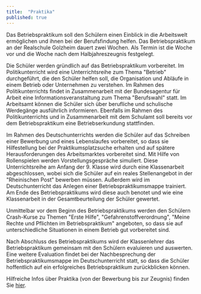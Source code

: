 ```yaml
---
title:  "Praktika"
published: true
---
```



Das Betriebspraktikum soll den Schülern einen Einblick in die Arbeitswelt ermöglichen und ihnen bei der Berufsfindung helfen. Das Betriebspraktikum an der Realschule Golzheim dauert zwei Wochen. Als Termin ist die Woche vor und die Woche nach dem Halbjahreszeugnis festgelegt. 

Die Schüler werden gründlich auf das Betriebspraktikum vorbereitet. Im Politikunterricht wird eine Unterrichtsreihe zum Thema "Betrieb" durchgeführt, die den Schüler helfen soll, die Organisation und Abläufe in einem Betrieb oder Unternehmen zu verstehen. Im Rahmen des Politikunterrichts findet in Zusammenarbeit mit der Bundesagentur für Arbeit eine Informationsveranstaltung zum Thema "Berufswahl" statt. Im Arbeitsamt können die Schüler sich über berufliche und schulische Werdegänge ausführlich informieren. Ebenfalls im Rahmen des Politikunterrichts und in Zusammenarbeit mit dem Schulamt soll bereits vor dem Betriebspraktikum eine Betriebserkundung stattfinden. 

Im Rahmen des Deutschunterrichts werden die Schüler auf das Schreiben einer Bewerbung und eines Lebenslaufes vorbereitet, so dass sie Hilfestellung bei der Praktikumsplatzsuche erhalten und auf spätere Herausforderungen des Arbeitsmarktes vorbereitet sind. Mit Hilfe von Rollenspielen werden Vorstellungsgespräche simuliert. Diese Unterrichtsreihe am Anfang der 9. Klasse wird durch eine Klassenarbeit abgeschlossen, wobei sich die Schüler auf ein reales Stellenangebot in der "Rheinischen Post" bewerben müssen. Außerdem wird im Deutschunterricht das Anlegen einer Betriebspraktikumsmappe trainiert. Am Ende des Betriebspraktikums wird diese auch benotet und wie eine Klassenarbeit in der Gesamtbeurteilung der Schüler gewertet. 

Unmittelbar vor dem Beginn des Betriebspraktikums werden den Schülern Crash-Kurse zu Themen "Erste Hilfe", "Gefahrenstoffverordnung", "Meine Rechte und Pflichten im Betriebspraktikum" angeboten, so dass sie auf unterschiedliche Situationen in einem Betrieb gut vorbereitet sind. 

Nach Abschluss des Betriebspraktikums wird der Klassenlehrer das Betriebspraktikum gemeinsam mit den Schülern evaluieren und auswerten. Eine weitere Evaluation findet bei der Nachbesprechung der Betriebspraktikumsmappe im Deutschunterricht statt, so dass die Schüler hoffentlich auf ein erfolgreiches Betriebspraktikum zurückblicken können. 

Hilfreiche Infos über Praktika (von der Bewerbung bis zur Zeugnis) finden Sie [hier](http://www.praktikum-in.de/branche/praktikum-schule.php).

